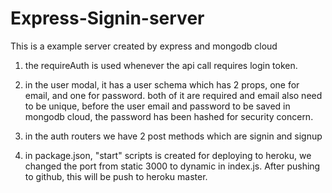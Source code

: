 # Express-Signin-server

This is a example server created by express and mongodb cloud

1. the requireAuth is used whenever the api call requires login token.

2. in the user modal, it has a user schema which has 2 props, one for email, and one for password. both of it are required and email also need to be unique, before the user email and password to be saved in mongodb cloud, the password has been hashed for security concern.

3. in the auth routers we have 2 post methods which are signin and signup

4. in package.json, "start" scripts is created for deploying to heroku, we changed the port from static 3000 to dynamic in index.js. After pushing to github, this will be push to heroku master.
